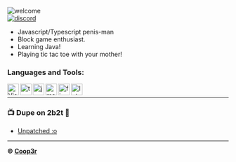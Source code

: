 ![welcome](https://i.imgur.com/a/1vfkY4B) <br/>
[![discord](https://logos-world.net/wp-content/uploads/2020/12/Discord-Logo.png)](https://discord.gg/23sx2Qked4)


- Javascript/Typescript penis-man
- Block game enthusiast.
- Learning Java! <br />
- Playing tic tac toe with your mother!

### Languages and Tools:

<img align="left" alt="Visual Studio Code" width="26px" src="https://i.imgur.com/LwSdAlE.png" />
<img align="left" alt="ts" width="26px" src="https://i.imgur.com/vSgFULR.png" />
<img align="left" alt="js" width="26px" src="https://i.imgur.com/3u1wzwE.png" />
<img align="left" alt="mongodb" width="26px" src="https://imgur.com/xN5cFRr.png" /> 
<img align="left" alt="firebase" width="26px" src="https://img.icons8.com/color/452/firebase.png" /> 
<img align="left" alt="Intellij" width="26px" src="https://upload.wikimedia.org/wikipedia/commons/thumb/9/9c/IntelliJ_IDEA_Icon.svg/1024px-IntelliJ_IDEA_Icon.svg.png" /> <br />

<!-- ### Jobs
Currently coding discord bots for payments. Send me a message on discord to discuss.<br>
(Reputation) -> [epicnpc.com](https://www.epicnpc.com/members/reconlx.1167846/)<br /> -->

---

### 📺 Dupe on 2b2t 🥶

<!-- YOUTUBE:START -->
- [Unpatched :o](https://www.youtube.com/watch?v=ouWzUst8KKQ&t)
<!-- YOUTUBE:END -->

---


**© [Coop3r](https://github.com/Coop3r)**
